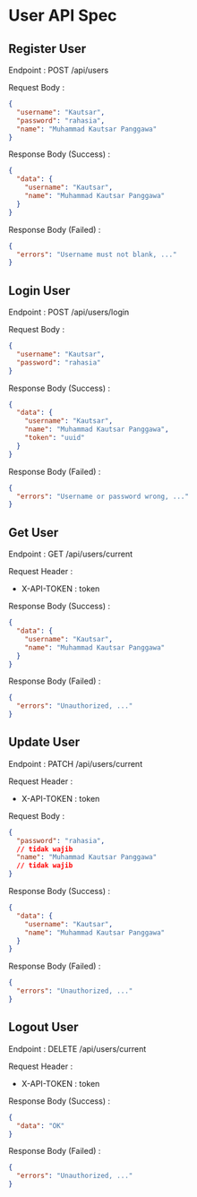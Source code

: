 # User API Spec

## Register User

Endpoint : POST /api/users

Request Body :

```json
{
  "username": "Kautsar",
  "password": "rahasia",
  "name": "Muhammad Kautsar Panggawa"
}
```

Response Body (Success) :

```json
{
  "data": {
    "username": "Kautsar",
    "name": "Muhammad Kautsar Panggawa"
  }
}
```

Response Body (Failed) :

```json
{
  "errors": "Username must not blank, ..."
}
```

## Login User

Endpoint : POST /api/users/login

Request Body :

```json
{
  "username": "Kautsar",
  "password": "rahasia"
}
```

Response Body (Success) :

```json
{
  "data": {
    "username": "Kautsar",
    "name": "Muhammad Kautsar Panggawa",
    "token": "uuid"
  }
}
```

Response Body (Failed) :

```json
{
  "errors": "Username or password wrong, ..."
}
```

## Get User

Endpoint : GET /api/users/current

Request Header :

- X-API-TOKEN : token

Response Body (Success) :

```json
{
  "data": {
    "username": "Kautsar",
    "name": "Muhammad Kautsar Panggawa"
  }
}
```

Response Body (Failed) :

```json
{
  "errors": "Unauthorized, ..."
}
```

## Update User

Endpoint : PATCH /api/users/current

Request Header :

- X-API-TOKEN : token

Request Body :

```json
{
  "password": "rahasia",
  // tidak wajib
  "name": "Muhammad Kautsar Panggawa"
  // tidak wajib
}
```

Response Body (Success) :

```json
{
  "data": {
    "username": "Kautsar",
    "name": "Muhammad Kautsar Panggawa"
  }
}
```

Response Body (Failed) :

```json
{
  "errors": "Unauthorized, ..."
}
```

## Logout User

Endpoint : DELETE /api/users/current

Request Header :

- X-API-TOKEN : token

Response Body (Success) :

```json
{
  "data": "OK"
}
```

Response Body (Failed) :

```json
{
  "errors": "Unauthorized, ..."
}
```